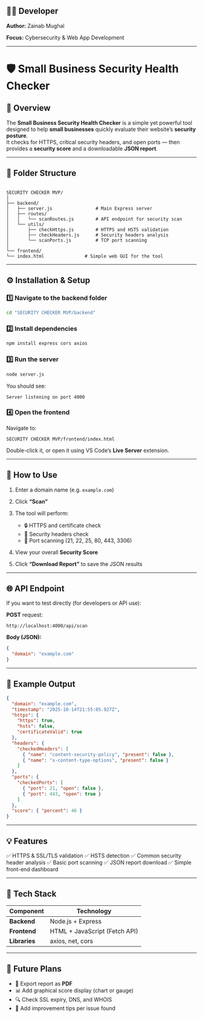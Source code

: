 
## 👩‍💻 Developer

**Author:** Zainab Mughal

**Focus:** Cybersecurity & Web App Development

---

# 🛡️ Small Business Security Health Checker

## 📖 Overview
The **Small Business Security Health Checker** is a simple yet powerful tool designed to help **small businesses** quickly evaluate their website’s **security posture**.  
It checks for HTTPS, critical security headers, and open ports — then provides a **security score** and a downloadable **JSON report**.

---

## 📁 Folder Structure
```

SECURITY CHECKER MVP/
│
├── backend/
│   ├── server.js                # Main Express server
│   ├── routes/
│   │   └── scanRoutes.js        # API endpoint for security scan
│   └── utils/
│       ├── checkHttps.js        # HTTPS and HSTS validation
│       ├── checkHeaders.js      # Security headers analysis
│       └── scanPorts.js         # TCP port scanning
│
└── frontend/
└── index.html               # Simple web GUI for the tool

````

---

## ⚙️ Installation & Setup

### 1️⃣ Navigate to the backend folder
```bash
cd "SECURITY CHECKER MVP/backend"
````

### 2️⃣ Install dependencies

```bash
npm install express cors axios
```

### 3️⃣ Run the server

```bash
node server.js
```

You should see:

```
Server listening on port 4000
```

### 4️⃣ Open the frontend

Navigate to:

```
SECURITY CHECKER MVP/frontend/index.html
```

Double-click it, or open it using VS Code’s **Live Server** extension.

---

## 🧪 How to Use

1. Enter a domain name (e.g. `example.com`)
2. Click **“Scan”**
3. The tool will perform:

   * 🔒 HTTPS and certificate check
   * 🧱 Security headers check
   * 🚪 Port scanning (21, 22, 25, 80, 443, 3306)
4. View your overall **Security Score**
5. Click **“Download Report”** to save the JSON results

---

## 🌐 API Endpoint

If you want to test directly (for developers or API use):

**POST** request:

```
http://localhost:4000/api/scan
```

**Body (JSON):**

```json
{
  "domain": "example.com"
}
```

---

## 🧠 Example Output

```json
{
  "domain": "example.com",
  "timestamp": "2025-10-14T21:55:05.927Z",
  "https": {
    "https": true,
    "hsts": false,
    "certificateValid": true
  },
  "headers": {
    "checkedHeaders": [
      { "name": "content-security-policy", "present": false },
      { "name": "x-content-type-options", "present": false }
    ]
  },
  "ports": {
    "checkedPorts": [
      { "port": 21, "open": false },
      { "port": 443, "open": true }
    ]
  },
  "score": { "percent": 46 }
}
```

---

## 💡 Features

✅ HTTPS & SSL/TLS validation
✅ HSTS detection
✅ Common security header analysis
✅ Basic port scanning
✅ JSON report download
✅ Simple front-end dashboard

---

## 🧰 Tech Stack

| Component     | Technology                    |
| ------------- | ----------------------------- |
| **Backend**   | Node.js + Express             |
| **Frontend**  | HTML + JavaScript (Fetch API) |
| **Libraries** | axios, net, cors              |

---

## 🚀 Future Plans

* 📄 Export report as **PDF**
* 📊 Add graphical score display (chart or gauge)
* 🔍 Check SSL expiry, DNS, and WHOIS
* 💬 Add improvement tips per issue found




